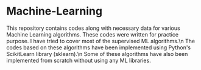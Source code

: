 # Machine-Learning
This repository contains codes along with necessary data for various Machine Learning algorithms. These codes were written for practice purpose. I have tried to cover most of the supervised ML algorithms.\n
The codes based on these algorithms have been implemented using Python's ScikitLearn library (sklearn).\n
Some of these algorithms have also been implemented from scratch without using any ML libraries.
